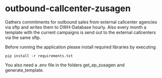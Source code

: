 # outbound-callcenter-zusagen

Gathers commitments for outbound sales from external callcenter agencies via sftp and writes them to DWH-Database hourly. Also every month a template with the current campaigns is send out to the external callcenters via the same sftp.

Before running the application please install required libraries by executing

    pip install -r requirements.txt

You also need a .env file in the folders get_ep_zusagen and generate_template.